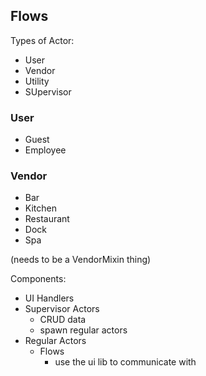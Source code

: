 
## Flows

Types of Actor:
- User
- Vendor
- Utility
- SUpervisor

### User
- Guest
- Employee

### Vendor
- Bar
- Kitchen
- Restaurant
- Dock
- Spa

(needs to be a VendorMixin thing)









Components:
- UI Handlers 
- Supervisor Actors
  - CRUD data
  - spawn regular actors
- Regular Actors
  - Flows
    - use the ui lib to communicate with 
